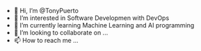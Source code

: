 - 👋 Hi, I’m @TonyPuerto
- 👀 I’m interested in Software Developmen with DevOps
- 🌱 I’m currently learning Machine Learning and AI programming
- 💞️ I’m looking to collaborate on ...
- 📫 How to reach me ...

<!---
TonyPuerto/TonyPuerto is a ✨ special ✨ repository because its `README.md` (this file) appears on your GitHub profile.
You can click the Preview link to take a look at your changes.
--->
